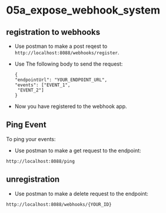 # 05a_expose_webhook_system
## registration to webhooks
  - Use postman to make a post reqest to ```http://localhost:8088/webhooks/register```.
  - Use The following body to send the request:

    
    ```
    {
    "endpointUrl": "YOUR_ENDPOINT_URL",
    "events": ["EVENT_1",
     "EVENT_2"]
    }

  - Now you have registered to the webhook app.
## Ping Event 

To ping your events:
  - Use postman to make a get request to the endpoint:

    
```http://localhost:8088/ping```

## unregistration   
  - Use postman to make a delete request to the endpoint:
  
   
   ```http://localhost:8088/webhooks/{YOUR_ID}```

